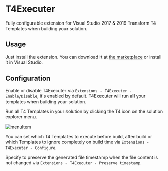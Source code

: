 # T4Executer

Fully configurable extension for Visual Studio 2017 & 2019
Transform T4 Templates when building your solution. 

## Usage

Just install the extension. You can download it at [the marketplace](https://marketplace.visualstudio.com/items?itemName=TimMaes.ttexecuter) or install it in Visual Studio.

## Configuration

Enable or disable T4Executer via `Extensions - T4Executer - Enable/Disable`, it's enabled by default.
T4Executer will run all your templates when building your solution.

Run all T4 Templates in your solution by clicking the T4 icon on the solution explorer menu.

![menuItem](https://i.ibb.co/bQ90BwH/menuItem.png)

You can set which T4 Templates to execute before build, after build or which Templates to ignore completely on build time via `Extensions - T4Executer - Configure`.

Specify to preserve the generated file timestamp when the file content is not changed via `Extensions - T4Executer - Preserve timestamp`.
